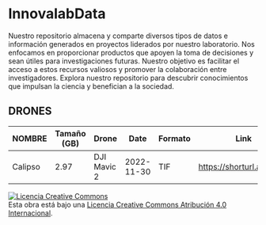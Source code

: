 # InnovalabData

Nuestro repositorio almacena y comparte diversos tipos de datos e información generados en proyectos liderados por nuestro laboratorio. Nos enfocamos en proporcionar productos que apoyen la toma de decisiones y sean útiles para investigaciones futuras. Nuestro objetivo es facilitar el acceso a estos recursos valiosos y promover la colaboración entre investigadores. Explora nuestro repositorio para descubrir conocimientos que impulsan la ciencia y benefician a la sociedad.

## DRONES 
| NOMBRE  | Tamaño (GB) | Drone      | Date       |  Formato | Link
----------|-------------|------------|------------|----------|-------
 Calipso  | 2.97        | DJI Mavic 2| 2022-11-30 |   TIF    | https://shorturl.at/jR049


<a rel="license" href="http://creativecommons.org/licenses/by/4.0/"><img alt="Licencia Creative Commons" style="border-width:0" src="https://i.creativecommons.org/l/by/4.0/88x31.png" /></a><br />Esta obra está bajo una <a rel="license" href="http://creativecommons.org/licenses/by/4.0/">Licencia Creative Commons Atribución 4.0 Internacional</a>.
